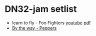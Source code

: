 # DN32-jam setlist

- learn to fly - Foo Fighters [youtube](https://www.youtube.com/watch?v=1VQ_3sBZEm0) [pdf](https://coentjo.github.io/songbooks/LearnToFly.pdf)
- [By the way - Peppers](https://www.youtube.com/watch?v=JDHoc9qzC5I)
